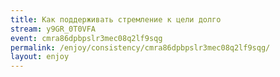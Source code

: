 ```yaml
---
title: Как поддерживать стремление к цели долго
stream: y9GR_0T0VFA
event: cmra86dpbpslr3mec08q2lf9sqg
permalink: /enjoy/consistency/cmra86dpbpslr3mec08q2lf9sqg/
layout: enjoy
---
```

